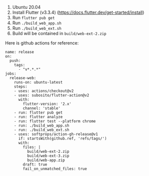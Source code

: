 1. Ubuntu 20.04
2. Install Flutter (v3.3.4) (https://docs.flutter.dev/get-started/install)
3. Run `flutter pub get`
4. Run `./build_web_app.sh`
5. Run `./build_web_ext.sh`
6. Build will be contained in `build/web-ext-2.zip`

Here is github actions for reference:
```
name: release
on:
  push:
    tags:
      - "v*.*.*"
jobs:
  release-web:
    runs-on: ubuntu-latest
    steps:
    - uses: actions/checkout@v2
    - uses: subosito/flutter-action@v2
      with:
        flutter-version: '2.x'
        channel: 'stable'
    - run: flutter pub get
    - run: flutter analyze
    - run: flutter test --platform chrome
    - run: ./build_web_app.sh
    - run: ./build_web_ext.sh
    - uses: softprops/action-gh-release@v1 
      if: startsWith(github.ref, 'refs/tags/')
      with:
        files: |
          build/web-ext-2.zip
          build/web-ext-3.zip
          build/web-app.zip
        draft: true
        fail_on_unmatched_files: true
```
